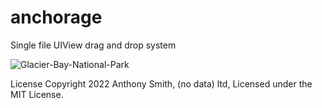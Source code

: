 # anchorage
Single file UIView drag and drop system

![Glacier-Bay-National-Park](https://user-images.githubusercontent.com/1578003/151295421-d07a6e97-4719-4ae8-b857-085f66f0671e.jpg)


License
Copyright 2022 Anthony Smith, (no data) ltd, Licensed under the MIT License.
